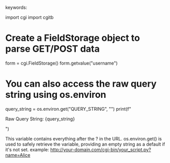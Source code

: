 keywords:

import cgi
import cgitb

# Create a FieldStorage object to parse GET/POST data
form = cgi.FieldStorage()
form.getvalue("username")


# You can also access the raw query string using os.environ
query_string = os.environ.get("QUERY_STRING", "")
print(f"<p>Raw Query String: {query_string}</p>")

This variable contains everything after the ? in the URL. os.environ.get() is used to safely retrieve the variable, providing an empty string as a default if it's not set.
example: http://your-domain.com/cgi-bin/your_script.py?name=Alice

